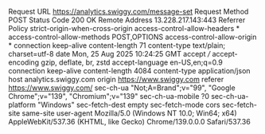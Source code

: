 Request URL
https://analytics.swiggy.com/message-set
Request Method
POST
Status Code
200 OK
Remote Address
13.228.217.143:443
Referrer Policy
strict-origin-when-cross-origin
access-control-allow-headers
*
access-control-allow-methods
POST,OPTIONS
access-control-allow-origin
*
connection
keep-alive
content-length
71
content-type
text/plain; charset=utf-8
date
Mon, 25 Aug 2025 10:24:25 GMT
accept
*/*
accept-encoding
gzip, deflate, br, zstd
accept-language
en-US,en;q=0.9
connection
keep-alive
content-length
4084
content-type
application/json
host
analytics.swiggy.com
origin
https://www.swiggy.com
referer
https://www.swiggy.com/
sec-ch-ua
"Not;A=Brand";v="99", "Google Chrome";v="139", "Chromium";v="139"
sec-ch-ua-mobile
?0
sec-ch-ua-platform
"Windows"
sec-fetch-dest
empty
sec-fetch-mode
cors
sec-fetch-site
same-site
user-agent
Mozilla/5.0 (Windows NT 10.0; Win64; x64) AppleWebKit/537.36 (KHTML, like Gecko) Chrome/139.0.0.0 Safari/537.36
